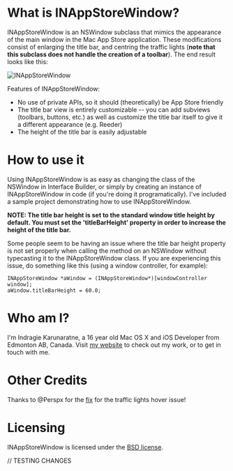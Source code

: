 What is INAppStoreWindow?
====================

INAppStoreWindow is an NSWindow subclass that mimics the appearance of the main window in the Mac App Store application. These modifications consist of enlarging the title bar, and centring the traffic lights (**note that this subclass does not handle the creation of a toolbar**). The end result looks like this:

![INAppStoreWindow](http://i51.tinypic.com/15ydhjk.png)

Features of INAppStoreWindow:

* No use of private APIs, so it should (theoretically) be App Store friendly
* The title bar view is entirely customizable -- you can add subviews (toolbars, buttons, etc.) as well as customize the title bar itself to give it a different appearance (e.g. Reeder)
* The height of the title bar is easily adjustable

How to use it
====================

Using INAppStoreWindow is as easy as changing the class of the NSWindow in Interface Builder, or simply by creating an instance of INAppStoreWindow in code (if you're doing it programatically). I've included a sample project demonstrating how to use INAppStoreWindow.

**NOTE: The title bar height is set to the standard window title height by default. You must set the 'titleBarHeight' property in order to increase the height of the title bar.**

Some people seem to be having an issue where the title bar height property is not set properly when calling the method on an NSWindow without typecasting it to the INAppStoreWindow class. If you are experiencing this issue, do something like this (using a window controller, for example):

    INAppStoreWindow *aWindow = (INAppStoreWindow*)[windowController window];
    aWindow.titleBarHeight = 60.0;

Who am I?
====================

I'm Indragie Karunaratne, a 16 year old Mac OS X and iOS Developer from Edmonton AB, Canada. Visit [my website](http://indragie.com) to check out my work, or to get in touch with me.

Other Credits
====================

Thanks to @Perspx for the [fix](https://gist.github.com/972958) for the traffic lights hover issue!

Licensing
====================

INAppStoreWindow is licensed under the [BSD license](http://www.opensource.org/licenses/bsd-license.php).

// TESTING CHANGES